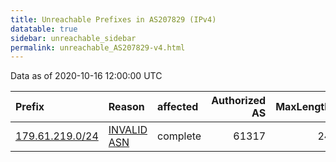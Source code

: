 ```yaml
---
title: Unreachable Prefixes in AS207829 (IPv4)
datatable: true
sidebar: unreachable_sidebar
permalink: unreachable_AS207829-v4.html
---
```


Data as of 2020-10-16 12:00:00 UTC


<div class="datatable-begin"></div>

| Prefix                                                   | Reason                                                                                                  | affected   |   Authorized AS |   MaxLength | Anchor                                         |   unreachable /24s |
|:---------------------------------------------------------|:--------------------------------------------------------------------------------------------------------|:-----------|----------------:|------------:|:-----------------------------------------------|-------------------:|
| [179.61.219.0/24](https://stat.ripe.net/179.61.219.0/24) | [INVALID ASN](https://rpki-validator.ripe.net/announcement-preview?asn=AS207829&prefix=179.61.219.0/24) | complete   |           61317 |          24 | [LACNIC](unreachable_LACNIC_RPKI_Root-v4.html) |                  1 |

<div class="datatable-end"></div>